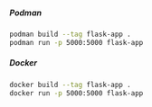 ##### Podman
```sh
podman build --tag flask-app .
podman run -p 5000:5000 flask-app
```

##### Docker
```sh
docker build --tag flask-app .
docker run -p 5000:5000 flask-app
```

